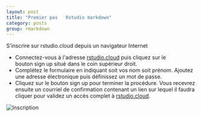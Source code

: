 ```yaml
---
layout: post
title: "Premier pas   Rstudio markdown"
category: posts
group: rmarkdown
---
```



S’inscrire sur rstudio.cloud depuis un navigateur Internet 
* Connectez-vous à l'adresse [rstudio.cloud](http://rstudio.cloud) puis cliquez sur le bouton sign up situé dans le coin supérieur droit.
* Complétez le formulaire en indiquant soit vos nom soit prénom. Ajoutez une adresse électronique puis définissez un mot de passe.
* Cliquez sur le bouton sign up pour terminer la procédure. Vous recevrez ensuite un courriel de confirmation contenant un lien sur lequel il faudra cliquer pour validez un accès complet à [rstudio.cloud](http://rstudio.cloud).

![Inscription](https://pwer21c.github.io/images/rmarkdown1/001.png)
